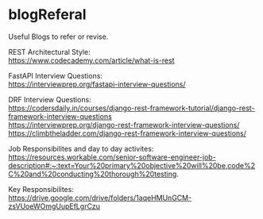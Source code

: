 # blogReferal
Useful Blogs to refer or revise.

REST Architectural Style:  
https://www.codecademy.com/article/what-is-rest  

FastAPI Interview Questions:  
https://interviewprep.org/fastapi-interview-questions/  

DRF Interview Questions:  
https://codersdaily.in/courses/django-rest-framework-tutorial/django-rest-framework-interview-questions  
https://interviewprep.org/django-rest-framework-interview-questions/   
https://climbtheladder.com/django-rest-framework-interview-questions/  

Job Responsibilites and day to day activites:  
https://resources.workable.com/senior-software-engineer-job-description#:~:text=Your%20primary%20objective%20will%20be,code%2C%20and%20conducting%20thorough%20testing.  

Key Responsibilites:  
https://drive.google.com/drive/folders/1aqeHMUnGCM-zsVUoeWOmgUupEfLgrCzu  
